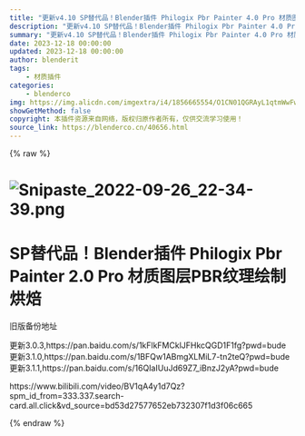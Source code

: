 ```yaml
---
title: "更新v4.10 SP替代品！Blender插件 Philogix Pbr Painter 4.0 Pro 材质图层PBR纹理绘制烘焙"
description: "更新v4.10 SP替代品！Blender插件 Philogix Pbr Painter 4.0 Pro 材质图层PBR纹理绘制烘焙"
summary: "更新v4.10 SP替代品！Blender插件 Philogix Pbr Painter 4.0 Pro 材质图层PBR纹理绘制烘焙"
date: 2023-12-18 00:00:00
updated: 2023-12-18 00:00:00
author: blenderit
tags: 
    - 材质插件
categories:
    - blenderco
img: https://img.alicdn.com/imgextra/i4/1856665554/O1CN01QGRAyL1qtmWwFwDQi_!!1856665554.png
showGetMethod: false
copyright: 本插件资源来自网络，版权归原作者所有，仅供交流学习使用！
source_link: https://blenderco.cn/40656.html
---
```


{% raw %}
<h1 title="SP替代品！Blender插件 Philogix Pbr Painter 2.0 Pro 材质图层PBR纹理绘制烘焙"><img src="https://img.alicdn.com/imgextra/i4/1856665554/O1CN01QGRAyL1qtmWwFwDQi_!!1856665554.png" alt="Snipaste_2022-09-26_22-34-39.png"></h1><h1 class="video-title tit" title="SP替代品！Blender插件 Philogix Pbr Painter 2.0 Pro 材质图层PBR纹理绘制烘焙">SP替代品！Blender插件 Philogix Pbr Painter 2.0 Pro 材质图层PBR纹理绘制烘焙</h1><p>旧版备份地址</p><p>更新3.0.3,https://pan.baidu.com/s/1kFlkFMCklJFHkcQGD1F1fg?pwd=bude<br>
更新3.1.0,https://pan.baidu.com/s/1BFQw1ABmgXLMiL7-tn2teQ?pwd=bude<br>
更新3.1.1,https://pan.baidu.com/s/16QIaIUuJd69Z7_iBnzJ2yA?pwd=bude</p><p>https://www.bilibili.com/video/BV1qA4y1d7Qz?spm_id_from=333.337.search-card.all.click&amp;vd_source=bd53d27577652eb732307f1d3f06c665</p>
<div style="display: none">blenderco</div>
{% endraw %}